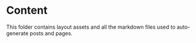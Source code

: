 # Content

This folder contains layout assets and all the markdown files used to auto-generate posts and pages.
